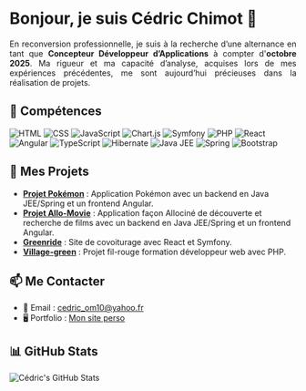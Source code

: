 # Bonjour, je suis Cédric Chimot 👋

<p align="justify">En reconversion professionnelle, je suis à la recherche d’une alternance en tant que <strong>Concepteur Développeur d’Applications</strong> à compter d'<strong>octobre 2025</strong>. Ma rigueur et ma capacité d’analyse, acquises lors de mes expériences précédentes, me sont aujourd’hui précieuses dans la réalisation de projets.</p>

## 🔧 Compétences

![HTML](https://img.shields.io/badge/HTML-E34F26?style=for-the-badge&logo=html5&logoColor=white)
![CSS](https://img.shields.io/badge/CSS-1572B6?style=for-the-badge&logo=css3&logoColor=white)
![JavaScript](https://img.shields.io/badge/JavaScript-F7DF1E?style=for-the-badge&logo=javascript&logoColor=black)
![Chart.js](https://img.shields.io/badge/Chart.js-FF6384?style=for-the-badge&logo=chartdotjs&logoColor=white)
![Symfony](https://img.shields.io/badge/Symfony-000000?style=for-the-badge&logo=symfony&logoColor=white)
![PHP](https://img.shields.io/badge/PHP-777BB4?style=for-the-badge&logo=php&logoColor=white)
![React](https://img.shields.io/badge/React-61DAFB?style=for-the-badge&logo=react&logoColor=black)
![Angular](https://img.shields.io/badge/Angular-DD0031?style=for-the-badge&logo=angular&logoColor=white)
![TypeScript](https://img.shields.io/badge/TypeScript-007ACC?style=for-the-badge&logo=typescript&logoColor=white)
![Hibernate](https://img.shields.io/badge/Hibernate-59666C?style=for-the-badge&logo=hibernate&logoColor=white)
![Java JEE](https://img.shields.io/badge/Java%20JEE-007396?style=for-the-badge&logo=java&logoColor=white)
![Spring](https://img.shields.io/badge/Spring-6DB33F?style=for-the-badge&logo=spring&logoColor=white)
![Bootstrap](https://img.shields.io/badge/Bootstrap-7952B3?style=for-the-badge&logo=bootstrap&logoColor=white)

## 📌 Mes Projets
- [**Projet Pokémon**](https://github.com/cedric-chimot/pokemon-angular) : Application Pokémon avec un backend en Java JEE/Spring et un frontend Angular.
- [**Projet Allo-Movie**](https://github.com/cedric-chimot/allo-movie-front) : Application façon Allociné de découverte et recherche de films avec un backend en Java JEE/Spring et un frontend Angular.
- [**Greenride**](https://github.com/cedric-chimot/greenride) : Site de covoiturage avec React et Symfony.
- [**Village-green**](https://github.com/cedric-chimot/Village-green) : Projet fil-rouge formation développeur web avec PHP.

## 📫 Me Contacter
- 📧 Email : [cedric_om10@yahoo.fr](mailto:cedric_om10@yahoo.fr)
- 🖥️ Portfolio : [Mon site perso](https://cch-portfolio.netlify.app/home)

## 📊 GitHub Stats
![Cédric's GitHub Stats](https://github-readme-stats.vercel.app/api?username=cedric-chimot&show_icons=true)
